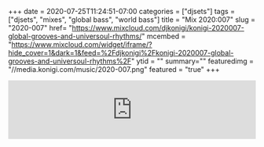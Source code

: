 +++
date = 2020-07-25T11:24:51-07:00
categories = ["djsets"]
tags = ["djsets", "mixes", "global bass", "world bass"]
title = "Mix 2020:007"
slug = "2020-007"
href= "https://www.mixcloud.com/djkonigi/konigi-2020007-global-grooves-and-universoul-rhythms/"
mcembed = "https://www.mixcloud.com/widget/iframe/?hide_cover=1&dark=1&feed=%2Fdjkonigi%2Fkonigi-2020007-global-grooves-and-universoul-rhythms%2F"
ytid = ""
summary=""
featuredimg = "//media.konigi.com/music/2020-007.png"
featured = "true"
+++

<div class="mix"><div class="embed" >
<iframe width="100%" height="120" src="https://www.mixcloud.com/widget/iframe/?hide_cover=1&dark=1&feed=%2Fdjkonigi%2Fkonigi-2020007-global-grooves-and-universoul-rhythms%2F" frameborder="0" ></iframe>
</div></div>

